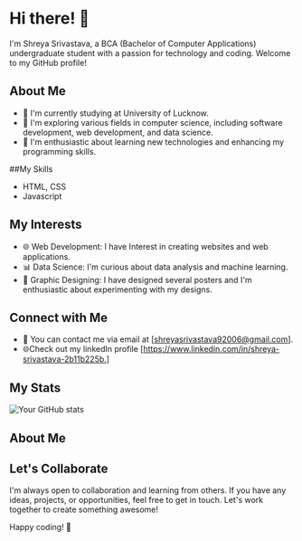 # Hi there! 👋

I'm Shreya Srivastava, a BCA (Bachelor of Computer Applications) undergraduate student with a passion for technology and coding. Welcome to my GitHub profile!

## About Me

- 🌱 I'm currently studying at University of Lucknow.
- 💼 I'm exploring various fields in computer science, including software development, web development, and data science.
- 🤖 I'm enthusiastic about learning new technologies and enhancing my programming skills.

##My Skills

- HTML, CSS
- Javascript

## My Interests

- 🌐 Web Development: I have Interest in creating websites and web applications.
- 📊 Data Science: I'm curious about data analysis and machine learning.
- 🎨 Graphic Designing: I have designed several posters and I'm enthusiastic about experimenting with my designs.


## Connect with Me

- 📧 You can contact me via email at [shreyasrivastava92006@gmail.com].
- 🌐Check out my linkedIn profile [https://www.linkedin.com/in/shreya-srivastava-2b11b225b.]

## My Stats

 ![Your GitHub stats](https://github-readme-stats.vercel.app/api?username=Shreya904&show_icons=true&theme=radical)

## About Me

## Let's Collaborate

I'm always open to collaboration and learning from others. If you have any ideas, projects, or opportunities, feel free to get in touch. Let's work together to create something awesome!

Happy coding! 🚀
